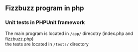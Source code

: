 ## Fizzbuzz program in php
### Unit tests in PHPUnit framework

The main program is located in `/app/` direcotry (index.php and fizzbuzz.php) </br>
the tests are located in `/tests/` directory
